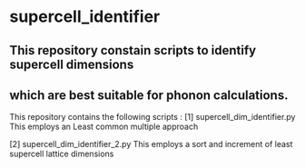 # supercell_identifier

## This repository constain scripts to identify supercell dimensions
## which are best suitable for phonon calculations.

This repository contains the following scripts :
[1] supercell_dim_identifier.py
This employs an Least common multiple approach

[2] supercell_dim_identifier_2.py
This employs a sort and increment of least supercell lattice dimensions


